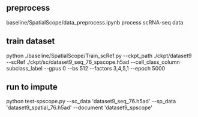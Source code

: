 ## preprocess
baseline/SpatialScope/data_preprocess.ipynb process scRNA-seq data

## train dataset
python ./baseline/SpatialScope/Train_scRef.py --ckpt_path ./ckpt/dataset9 --scRef ./ckpt/sc/dataset9_seq_76_spscope.h5ad --cell_class_column subclass_label --gpus 0 --bs 512 --factors 3,4,5,1 --epoch 5000

## run to impute
python test-spscope.py --sc_data 'dataset9_seq_76.h5ad' --sp_data 'dataset9_spatial_76.h5ad' --document 'dataset9_spscope'